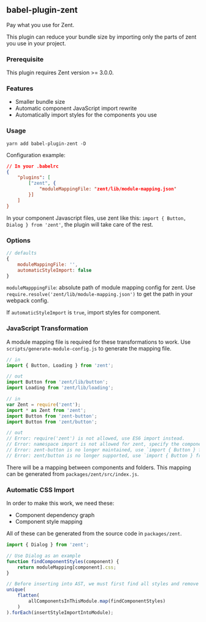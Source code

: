 ## babel-plugin-zent

Pay what you use for Zent.

This plugin can reduce your bundle size by importing only the parts of zent you use in your project.

### Prerequisite

This plugin requires Zent version >= 3.0.0.

### Features

- Smaller bundle size
- Automatic component JavaScript import rewrite
- Automatically import styles for the components you use

### Usage

`yarn add babel-plugin-zent -D`

Configuration example:

```json
// In your .babelrc
{
	"plugins": [
		["zent", {
			"moduleMappingFile: "zent/lib/module-mapping.json"
		}]
	]
}
```

In your component Javascript files, use zent like this: `import { Button, Dialog } from 'zent'`, the plugin will take care of the rest.

### Options

```js
// defaults
{
	moduleMappingFile: '',
	automaticStyleImport: false
}
```

`moduleMapppingFile`: absolute path of module mapping config for zent. Use `require.resolve('zent/lib/module-mapping.json')` to get the path in your webpack config.

If `automaticStyleImport` is `true`, import styles for component.


### JavaScript Transformation

A module mapping file is required for these transformations to work. Use `scripts/generate-module-config.js` to generate the mapping file.

```js
// in
import { Button, Loading } from 'zent';

// out
import Button from 'zent/lib/button';
import Loading from 'zent/lib/loading';
```

```js
// in
var Zent = require('zent');
import * as Zent from 'zent';
import Button from 'zent-button';
import Button from 'zent/button';

// out
// Error: require('zent') is not allowed, use ES6 import instead.
// Error: namespace import is not allowed for zent, specify the components you need.
// Error: zent-button is no longer maintained, use `import { Button } from 'zent'` instead.
// Error: zent/button is no longer supported, use `import { Button } from 'zent'` instead.
```

There will be a mapping between components and folders. This mapping can be generated from `packages/zent/src/index.js`.

### Automatic CSS Import

In order to make this work, we need these:

- Component dependency graph
- Component style mapping

All of these can be generated from the source code in `packages/zent`.

```js
import { Dialog } from 'zent';
```

```js
// Use Dialog as an example
function findComponentStyles(component) {
	return moduleMapping[component].css;
}

// Before inserting into AST, we must first find all styles and remove duplicates.
unique(
	flatten(
		allComponentsInThisModule.map(findComponentStyles)
	)
).forEach(insertStyleImportIntoModule);
```
